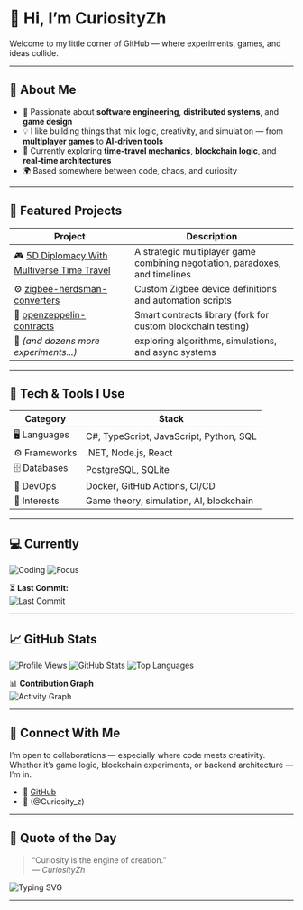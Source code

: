 # 👋 Hi, I’m **CuriosityZh**

Welcome to my little corner of GitHub — where experiments, games, and ideas collide.

---

## 🚀 About Me

- 🎯 Passionate about **software engineering**, **distributed systems**, and **game design**  
- 💡 I like building things that mix logic, creativity, and simulation — from **multiplayer games** to **AI-driven tools**
- 🧠 Currently exploring **time-travel mechanics**, **blockchain logic**, and **real-time architectures**
- 🌍 Based somewhere between code, chaos, and curiosity  

---

## 🧩 Featured Projects

| Project | Description |
|----------|--------------|
| 🎮 [5D Diplomacy With Multiverse Time Travel](https://github.com/CuriosityZh/5d-diplomacy-with-multiverse-time-travel) | A strategic multiplayer game combining negotiation, paradoxes, and timelines |
| ⚙️ [zigbee-herdsman-converters](https://github.com/CuriosityZh/zigbee-herdsman-converters) | Custom Zigbee device definitions and automation scripts |
| 🧱 [openzeppelin-contracts](https://github.com/CuriosityZh/openzeppelin-contracts) | Smart contracts library (fork for custom blockchain testing) |
| 🧪 *(and dozens more experiments...)* | exploring algorithms, simulations, and async systems |

---

## 🔧 Tech & Tools I Use

| Category | Stack |
|-----------|-------|
| 🖥 Languages | C#, TypeScript, JavaScript, Python, SQL |
| ⚙️ Frameworks | .NET, Node.js, React |
| 🗄 Databases | PostgreSQL, SQLite |
| 🐳 DevOps | Docker, GitHub Actions, CI/CD |
| 🧠 Interests | Game theory, simulation, AI, blockchain |

---

## 💻 Currently

![Coding](https://img.shields.io/badge/Coding%20in-C%23%20%7C%20TypeScript%20%7C%20Python-blueviolet?style=for-the-badge&logo=visualstudio)
![Focus](https://img.shields.io/badge/Focus-Game%20Simulation%20%7C%20Blockchain-orange?style=for-the-badge&logo=unity)

⏳ **Last Commit:**  
![Last Commit](https://img.shields.io/github/last-commit/CuriosityZh/CuriosityZh?color=green&logo=git&style=flat-square)

---

## 📈 GitHub Stats

![Profile Views](https://komarev.com/ghpvc/?username=CuriosityZh&color=blue)
![GitHub Stats](https://github-readme-stats.vercel.app/api?username=CuriosityZh&show_icons=true&theme=tokyonight)
![Top Languages](https://github-readme-stats.vercel.app/api/top-langs/?username=CuriosityZh&layout=compact&theme=tokyonight)

📊 **Contribution Graph**  
![Activity Graph](https://github-readme-activity-graph.vercel.app/graph?username=CuriosityZh&theme=tokyo-night)

---

## 💬 Connect With Me

I’m open to collaborations — especially where code meets creativity.  
Whether it’s game logic, blockchain experiments, or backend architecture — I’m in.

- 🐙 [GitHub](https://github.com/CuriosityZh)
- 💌 (@Curiosity_z)

---

## 🧠 Quote of the Day

> “Curiosity is the engine of creation.”  
> — *CuriosityZh*

![Typing SVG](https://readme-typing-svg.herokuapp.com?color=%23F7F7F7&size=22&lines=Keep+Building...;Stay+Curious...;Code.+Learn.+Repeat.)

---
